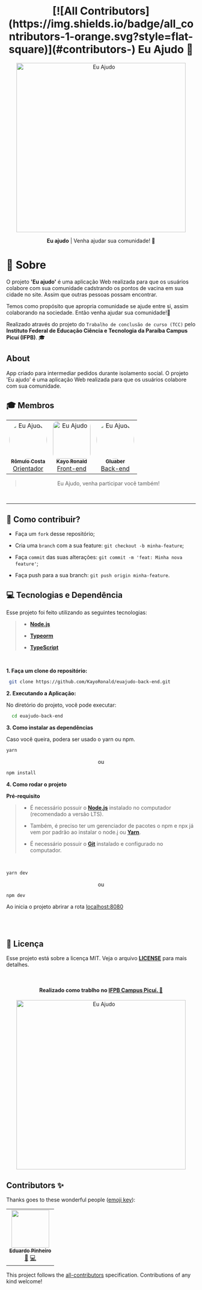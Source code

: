 <h1 align="center">
<!-- ALL-CONTRIBUTORS-BADGE:START - Do not remove or modify this section -->
[![All Contributors](https://img.shields.io/badge/all_contributors-1-orange.svg?style=flat-square)](#contributors-)
<!-- ALL-CONTRIBUTORS-BADGE:END -->
    <strong>Eu Ajudo 💜</strong>
</h1>

<p align="center">
    <img src="image/Server-rafiki.svg" alt="Eu Ajudo" width="450"/>
</p>

<p align="center"><b>Eu ajudo</b> | Venha ajudar sua comunidade! 💜
</p>

# 📖 **Sobre**
O projeto **'Eu ajudo'** é uma aplicação Web realizada para que os usuários colabore com sua comunidade cadstrando os pontos de vacina em sua cidade no site. Assim que outras pessoas possam encontrar.

Temos como propósito que apropria comunidade se ajude entre si, assim colaborando na sociedade. Então venha ajudar sua comunidade!💜

Realizado através do projeto do `Trabalho de conclusão de curso (TCC)` pelo **Instituto Federal de Educação Ciência e Tecnologia da Paraíba Campus Picuí (IFPB)**. 🎓

## **About**
<p>
  App criado para intermediar pedidos durante isolamento social. 
  O projeto 'Eu ajudo' é uma aplicação Web realizada para que os usuários colabore com sua comunidade.
</p>

<h2>🎓 <strong>Membros</strong></h2>
<table align="center">
  <tr>
    <td align="center">
      <a href="https://euajudo-app.vercel.app/">
        <img style="border-radius: 50%;" src="https://avatars.githubusercontent.com/u/7308958?v=4" width="100px;" alt="Eu Ajudo"/>
        <br />
        <sub><b>Rômulo Costa</b>
        </sub></a><br />
      <a href="https://euajudo-app.vercel.app/" title="Eu Ajudo">Orientador</a>
    </td>
       <td align="center">
      <a href="https://euajudo-app.vercel.app/">
        <img style="border-radius: 13px;" src="https://avatars.githubusercontent.com/u/56506788?v=4" width="100px;" alt="Eu Ajudo"/>
        <br />
        <sub><b>Kayo Ronald</b>
        </sub></a><br />
      <a href="https://euajudo-app.vercel.app/" title="Eu Ajudo">Front-end</a>
    </td>
     <td align="center">
      <a href="https://euajudo-app.vercel.app/">
        <img style="border-radius: 50%;" src="https://avatars.githubusercontent.com/u/62349504?v=4" width="100px;" alt="Eu Ajudo"/>
        <br />
        <sub><b>Gluaber</b>
        </sub></a><br />
      <a href="https://euajudo-app.vercel.app/" title="Eu Ajudo">Back-end</a>
    </td>
  </tr>
</table>
<blockquote align="center">
  <p>Eu Ajudo, venha participar você também!</p>
</blockquote>
<br/>
<hr/>

## 🤔 **Como contribuir?**

- Faça um `fork` desse repositório;
  
- Cria uma `branch` com a sua feature: `git checkout -b minha-feature`;
  
- Faça `commit` das suas alterações: `git commit -m 'feat: Minha nova feature'`;

- Faça push para a sua branch: `git push origin minha-feature`.

## **💻 Tecnologias e Dependência**

Esse projeto foi feito utilizando as seguintes tecnologias:

> - **[Node.js](https://nodejs.dev/)**
>
> - **[Typeorm](https://typeorm.io/#/)**
>
> - **[TypeScript](https://www.typescriptlang.org/)**

<br/>

**1. Faça um clone do repositório:**
```bash
 git clone https://github.com/KayoRonald/euajudo-back-end.git
```

**2. Executando a Aplicação:**

No diretório do projeto, você pode executar:
```bash
  cd euajudo-back-end
```

**3. Como instalar as dependências**

Caso você queira, podera ser usado o yarn ou npm. 

```bash
yarn 
```
<p align="center">ou</p>

```bash
npm install
```

**4. Como rodar o projeto**

<!--ts-->
 **Pré-requisito**
 
<blockquote>

- É necessário possuir o **[Node.js](https://nodejs.org/en/)** instalado no computador (recomendado a versão LTS).

- Também, é preciso ter um gerenciador de pacotes o npm e npx já vem por padrão ao instalar o node.j ou **[Yarn](https://www.npmjs.com/package/yarn)**.

- É necessário possuir o **[Git](https://git-scm.com/)** instalado e configurado no computador.
  
</blockquote>

<br/>

```bash
yarn dev
```

<p align="center">ou</p>

```bash
npm dev
```
Ao inicia o projeto abrirar a rota [localhost:8080](http://localhost:8080/)

<br/>

<br/>

## 📝 **Licença**
Esse projeto está sobre a licença MIT. Veja o arquivo **[LICENSE](LICENSE)** para mais detalhes.

<br/>

<h4 align="center">
    <b>Realizado como trablho no <a href="https://www.ifpb.edu.br/picui">IFPB Campus Picuí. 💜</a></b>
</h4>

<p align="center">
    <img src="https://miro.medium.com/max/1200/1*A1bEPfQeGGKp98z1cdctVA.png" alt="Eu Ajudo" width="450"/>
</p>

## Contributors ✨

Thanks goes to these wonderful people ([emoji key](https://allcontributors.org/docs/en/emoji-key)):

<!-- ALL-CONTRIBUTORS-LIST:START - Do not remove or modify this section -->
<!-- prettier-ignore-start -->
<!-- markdownlint-disable -->
<table>
  <tr>
    <td align="center"><a href="http://diqxy1@gmail.com"><img src="https://avatars.githubusercontent.com/u/43462352?v=4?s=100" width="100px;" alt=""/><br /><sub><b>Eduardo Pinheiro</b></sub></a><br /><a href="#maintenance-Diqxy1" title="Maintenance">🚧</a> <a href="https://github.com/KayoRonald/euajudo-back-end/commits?author=Diqxy1" title="Code">💻</a></td>
  </tr>
</table>

<!-- markdownlint-restore -->
<!-- prettier-ignore-end -->

<!-- ALL-CONTRIBUTORS-LIST:END -->

This project follows the [all-contributors](https://github.com/all-contributors/all-contributors) specification. Contributions of any kind welcome!